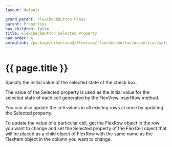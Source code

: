 ```yaml
---
layout: default

grand_parent: FlexCheckButton Class
parent: Properties
has_children: false
title: FlexCheckButton.Selected Property
nav_order: 4
permalink: /package/extension4/flexview/flexcheckbutton/properties/selected
---
```

# {{ page.title }}

Specify the initial value of the selected state of the check box.

The value of the Selected property is used as the initial value for the selected state of each cell generated by the FlexView.InsertRow method.

You can also update the cell values in all existing rows at once by updating the Selected property.

To update the value of a particular cell, get the FlexRow object in the row you want to change and set the Selected property of the FlexCell object that will be placed as a child object of FlexRow with the same name as the FlexItem object in the column you want to change. 